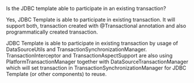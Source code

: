 Is the JDBC template able to participate in an existing transaction?

Yes, JDBC Template is able to participate in existing transaction. It will support both, transaction created with @Transactional annotation and also programmatically created transaction.

JDBC Template is able to participate in existing transaction by usage of DataSourceUtils and TransactionSynchronizationManager. TransactionInterceptor and TransactionAspectSupport are also using PlatformTransactionManager together with DataSourceTransactionManager which will set transaction in TransactionSynchronizationManager for JDBC Template (or other components) to reuse.


